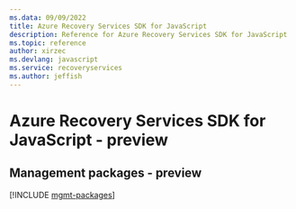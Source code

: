 ```yaml
---
ms.data: 09/09/2022
title: Azure Recovery Services SDK for JavaScript
description: Reference for Azure Recovery Services SDK for JavaScript
ms.topic: reference
author: xirzec
ms.devlang: javascript
ms.service: recoveryservices
ms.author: jeffish
---
```

# Azure Recovery Services SDK for JavaScript - preview

## Management packages - preview
[!INCLUDE [mgmt-packages](recovery-services-mgmt-index.md)]